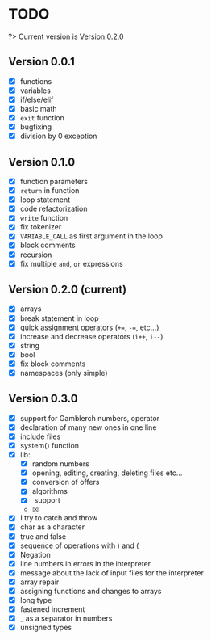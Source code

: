 # TODO
?> Current version is [Version 0.2.0](#version-010-current)
## Version 0.0.1
- [x] functions
- [x] variables
- [x] if/else/elif
- [x] basic math
- [x] `exit` function
- [x] bugfixing
- [x] division by 0 exception

## Version 0.1.0
- [x] function parameters
- [x] `return` in function
- [x] loop statement
- [x] code refactorization
- [x] `write` function
- [x] fix tokenizer
- [x] `VARIABLE_CALL` as first argument in the loop
- [x] block comments
- [x] recursion
- [x] fix multiple `and`, `or` expressions

## Version 0.2.0 (current)
- [x] arrays
- [x] break statement in loop
- [x] quick assignment operators (`+=`, `-=`, etc...)
- [x] increase and decrease operators (`i++`, `i--`)
- [x] string
- [x] bool
- [x] fix block comments
- [x] namespaces (only simple)

## Version 0.3.0
- [x] support for Gamblerch numbers, operator
- [x] declaration of many new ones in one line
- [x] include files
- [x] system() function
- [x] lib:
    - [x] random numbers <random>
    - [x] opening, editing, creating, deleting files etc... <file>
    - [x] conversion of offers <conversion>
    - [x] algorithms <algorithms>
    - [x] <string> support
    - [x] <time>
- [x] I try to catch and throw
- [x] char as a character
- [x] true and false
- [x] sequence of operations with ) and (
- [x] Negation
- [x] line numbers in errors in the interpreter
- [x] message about the lack of input files for the interpreter
- [x] array repair
- [x] assigning functions and changes to arrays
- [x] long type  
- [x] fastened increment
- [x] _ as a separator in numbers
- [x] unsigned types 
